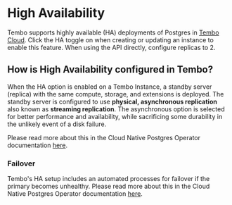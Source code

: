 # High Availability

Tembo supports highly available (HA) deployments of Postgres in [Tembo Cloud](https://cloud.tembo.io). Click the HA toggle on when creating or updating an instance to enable this feature. When using the API directly, configure replicas to 2.

## How is High Availability configured in Tembo?

When the HA option is enabled on a Tembo Instance, a standby server (replica) with the same compute, storage, and extensions is deployed. The standby server is configured to use **physical, asynchronous replication** also known as **streaming replication**. The asynchronous option is selected for better performance and availability, while sacrificing some durability in the unlikely event of a disk failure.

Please read more about this in the Cloud Native Postgres Operator documentation [here](https://cloudnative-pg.io/documentation/1.20/replication/).

### Failover

Tembo's HA setup includes an automated processes for failover if the primary becomes unhealthy. Please read more about this in the Cloud Native Postgres Operator documentation [here](https://cloudnative-pg.io/documentation/1.20/failover/).
